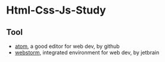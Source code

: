 # Html-Css-Js-Study
## Tool
- [atom](https://atom.io/), a good editor for web dev, by github
- [webstorm](https://www.jetbrains.com/webstorm/), integrated environment for web dev, by jetbrain
